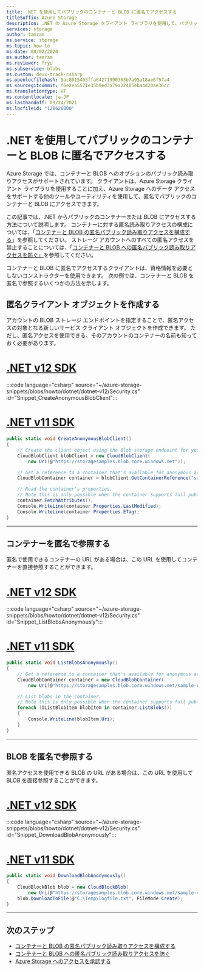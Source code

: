 ```yaml
---
title: .NET を使用してパブリックのコンテナーと BLOB に匿名でアクセスする
titleSuffix: Azure Storage
description: .NET の Azure Storage クライアント ライブラリを使用して、パブリックのコンテナーと BLOB に匿名でアクセスします。
services: storage
author: tamram
ms.service: storage
ms.topic: how-to
ms.date: 08/02/2020
ms.author: tamram
ms.reviewer: fryu
ms.subservice: blobs
ms.custom: devx-track-csharp
ms.openlocfilehash: 9ac8015403ffa64271990363b7a95a18ae6f57a4
ms.sourcegitcommit: f6e2ea5571e35b9ed3a79a22485eba4d20ae36cc
ms.translationtype: HT
ms.contentlocale: ja-JP
ms.lasthandoff: 09/24/2021
ms.locfileid: "128626800"
---
```

# <a name="access-public-containers-and-blobs-anonymously-with-net"></a>.NET を使用してパブリックのコンテナーと BLOB に匿名でアクセスする

Azure Storage では、コンテナーと BLOB へのオプションのパブリック読み取りアクセスがサポートされています。 クライアントは、Azure Storage クライアント ライブラリを使用することに加え、Azure Storage へのデータ アクセスをサポートする他のツールやユーティリティを使用して、匿名でパブリックのコンテナーと BLOB にアクセスできます。

この記事では、.NET からパブリックのコンテナーまたは BLOB にアクセスする方法について説明します。 コンテナーに対する匿名読み取りアクセスの構成については、「[コンテナーと BLOB の匿名パブリック読み取りアクセスを構成する](anonymous-read-access-configure.md)」を参照してください。 ストレージ アカウントへのすべての匿名アクセスを禁止することについては、「[コンテナーと BLOB への匿名パブリック読み取りアクセスを防ぐ」](anonymous-read-access-prevent.md)を参照してください。

コンテナーと BLOB に匿名でアクセスするクライアントは、資格情報を必要としないコンストラクターを使用できます。 次の例では、コンテナーと BLOB を匿名で参照するいくつかの方法を示します。

## <a name="create-an-anonymous-client-object"></a>匿名クライアント オブジェクトを作成する

アカウントの BLOB ストレージ エンドポイントを指定することで、匿名アクセスの対象となる新しいサービス クライアント オブジェクトを作成できます。 ただし、匿名アクセスを使用できる、そのアカウントのコンテナーの名前も知っておく必要があります。

# <a name="net-v12-sdk"></a>[\.NET v12 SDK](#tab/dotnet)

:::code language="csharp" source="~/azure-storage-snippets/blobs/howto/dotnet/dotnet-v12/Security.cs" id="Snippet_CreateAnonymousBlobClient":::

# <a name="net-v11-sdk"></a>[\.NET v11 SDK](#tab/dotnet11)

```csharp
public static void CreateAnonymousBlobClient()
{
    // Create the client object using the Blob storage endpoint for your account.
    CloudBlobClient blobClient = new CloudBlobClient(
        new Uri(@"https://storagesamples.blob.core.windows.net"));

    // Get a reference to a container that's available for anonymous access.
    CloudBlobContainer container = blobClient.GetContainerReference("sample-container");

    // Read the container's properties.
    // Note this is only possible when the container supports full public read access.
    container.FetchAttributes();
    Console.WriteLine(container.Properties.LastModified);
    Console.WriteLine(container.Properties.ETag);
}
```

---

## <a name="reference-a-container-anonymously"></a>コンテナーを匿名で参照する

匿名で使用できるコンテナーの URL がある場合は、この URL を使用してコンテナーを直接参照することができます。

# <a name="net-v12-sdk"></a>[\.NET v12 SDK](#tab/dotnet)

:::code language="csharp" source="~/azure-storage-snippets/blobs/howto/dotnet/dotnet-v12/Security.cs" id="Snippet_ListBlobsAnonymously":::

# <a name="net-v11-sdk"></a>[\.NET v11 SDK](#tab/dotnet11)

```csharp
public static void ListBlobsAnonymously()
{
    // Get a reference to a container that's available for anonymous access.
    CloudBlobContainer container = new CloudBlobContainer(
        new Uri(@"https://storagesamples.blob.core.windows.net/sample-container"));

    // List blobs in the container.
    // Note this is only possible when the container supports full public read access.
    foreach (IListBlobItem blobItem in container.ListBlobs())
    {
        Console.WriteLine(blobItem.Uri);
    }
}
```

---

## <a name="reference-a-blob-anonymously"></a>BLOB を匿名で参照する

匿名アクセスを使用できる BLOB の URL がある場合は、この URL を使用して BLOB を直接参照することができます。

# <a name="net-v12-sdk"></a>[\.NET v12 SDK](#tab/dotnet)

:::code language="csharp" source="~/azure-storage-snippets/blobs/howto/dotnet/dotnet-v12/Security.cs" id="Snippet_DownloadBlobAnonymously":::

# <a name="net-v11-sdk"></a>[\.NET v11 SDK](#tab/dotnet11)

```csharp
public static void DownloadBlobAnonymously()
{
    CloudBlockBlob blob = new CloudBlockBlob(
        new Uri(@"https://storagesamples.blob.core.windows.net/sample-container/logfile.txt"));
    blob.DownloadToFile(@"C:\Temp\logfile.txt", FileMode.Create);
}
```

---

## <a name="next-steps"></a>次のステップ

- [コンテナーと BLOB の匿名パブリック読み取りアクセスを構成する](anonymous-read-access-configure.md)
- [コンテナーと BLOB への匿名パブリック読み取りアクセスを防ぐ](anonymous-read-access-prevent.md)
- [Azure Storage へのアクセスを承認する](../common/authorize-data-access.md)
